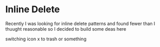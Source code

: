 # Inline Delete

Recently I was looking for inline delete patterns and found fewer than I thuught reasonable so I decided to build some deas here

switching icon x to trash or something


